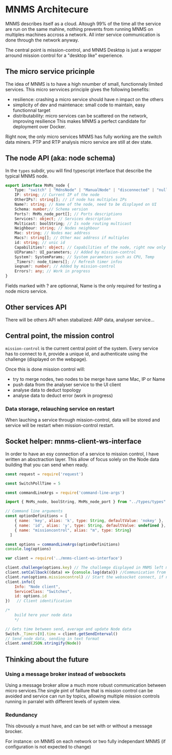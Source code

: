 # MNMS Architecure

MNMS describes itself as a cloud. Altough 99% of the time all the service are run on the same mahine, nothing prevents from running MNMS on multiples machines accross a network. All inter service communication is done through the network anyway.

The central point is mission-control, and MNMS Desktop is just a wrapper arround mission control for a "desktop like" experience.

## The micro service pricinple

The idea of MNMS is to have a high nnumber of small, functionnaly limited services. This micro servvices principle gives the following benefits:
- resilience: crashing a micro service should have n impact on the others
- simplicity of dev and maintenace: small code to maintain, easy functionnal target
- distributability: micro services can be scattered on the network, improving resilience
This makes MNMS a perfect candidate for deployment over Docker.

Right now, the only micro services MNMS has fully working are the switch data miners. PTP and RTP analysis micro service are still at dev state.

## The node API (aka: node schema)

In the ```types``` subdir, you will find typescript interface that describe the typical MNMS node.
```typescript
export interface MnMs_node {
    Type: "switch" | "MdnsNode" | "ManualNode" | "disconnected" | "null"; 
    IP: string; // Current IP of the node
    OtherIPs?: string[]; // if node has multiples IPs
    Name?: string; // Name of the node, need to be displayed on UI
    Schema: number;// Schema version
    Ports?: MnMs_node_port[]; // Ports descriptions
    Services?: object; // Services description
    Multicast: boolString; // Is node routing multicast 
    Neighbour: string; // Nodes neighbour
    Mac: string; // Nodes mac address
    Macs?: string[]; // Other mac address if multiples
    id: string; // unic id
    Capabilities?: object; // Capabilities of the node, right now only tells if can route multicast
    UIParams?: UI_parameters; // Added by mission-control
    System?: SystemParams; // System parameters such as CPU, Temp
    _Timers?: node_timers[]; // Refresh timer infos
    seqnum?: number; // Added by mission-control
    Errors?: any; // Work in progress
}
```

Fields marked with ? are optionnal, Name is the only required for testing a node micro service.

## Other services API

There will be others API when stabalized: ARP data, analyser service...

## Central point, the mission control

```mission-control``` is the current central point of the system. Every service has to connect to it, provide a unique id, and authenticate using the challenge (displayed on the webpage).

Once this is done mission control will:
- try to merge nodes, two nodes to be merge have same Mac, IP or Name
- push data from the analyser service to the UI client
- analyse data to deduct topology
- analyse data to deduct error (work in progress)

### Data storage, relauching service on restart

When lauching a service through mission-control, data will be stored and service will be restart when mission-control restart.

## Socket helper: mnms-client-ws-interface

In order to have an esy connection of a service to mission control, I have written an absctraction layer. This allow of focus solely on the Node data building that you can send when ready.

```javascript
const request = require('request')

const SwitchPollTime = 5

const commandLineArgs = require('command-line-args')

import { MnMs_node, boolString, MnMs_node_port } from "../types/types"

// Command line arguments
const optionDefinitions = [
    { name: 'key', alias: 'k', type: String, defaultValue: 'nokey' },
    { name: 'id', alias: 'y', type: String, defaultValue: undefined },
    { name: "missioncontrol", alias: "m", type: String}
  ]

const options = commandLineArgs(optionDefinitions)
console.log(options)

var client = require('../mnms-client-ws-interface')

client.challenge(options.key) // The challemge displayed in MNMS left menu
client.setCallback((data) => {console.log(data)}) //Communication from mission control to the service
client.run(options.missioncontrol) // Start the websocket connect, if no argumwent is given, it will use DNS-SD to find mission-control
client.info({
    Info: "Node client",
    ServiceClass: "Switches",
    id: options.id
})   // Client identification

/*
    build here your node data
    */

// Gets time between send, average and update Node data
Switch._Timers[0].time = client.getSendInterval()
// Send node data, sending in text format
client.send(JSON.stringify(Node))
```

## Thinking about the future

### Using a message broker instead of websockets

Using a message broker allow a much more robust communication between micro services.The single pint of faillure that is mission control can be avoided and service can run by topics, allowing multiple mission controls running in parralel with different levels of system view.

### Redundancy

This obvously a must have, and can be set with or without a message brocker.

For instance: on MNMS on each network or two fully independant MNMS (if configuration is not expected to change)
